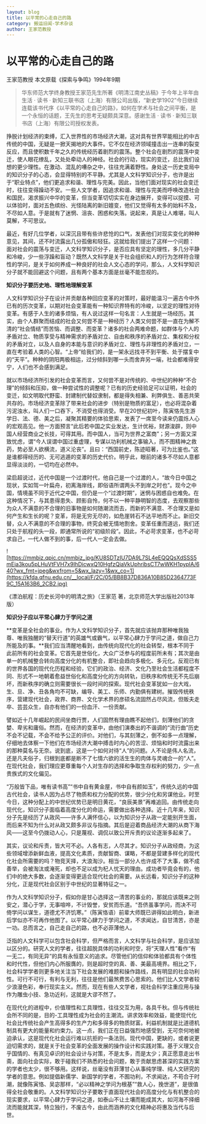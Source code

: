 ```yaml
---
layout: blog
title: 以平常的心走自己的路
category: 搬运旧闻-学术杂谈
author: 王家范教授
---
```


# **以平常的心走自己的路**

王家范教授 本文原载《探索与争鸣》1994年9期

> 华东师范大学终身教授王家范先生所著《明清江南史丛稿》于今年上半年由生活 · 读书 · 新知三联书店（上海）有限公司出版，“新史学1902”今日继续连载该书代序《以平常的心走自己的路》，如何在学术与社会之间平衡，是一个永恒的话题，王先生的思考无疑颇具深意。感谢生活 · 读书 · 新知三联书店（上海）有限公司授权发表。

挣脱计划经济的束缚，汇入世界性的市场经济大潮，这对具有世界罕能相比的中古传统的中国，无疑是一掀天揭地的大事件。它不仅在经济领域撞击出一连串的裂变反应，而且使积数千年之久的传统经历着剧烈的震荡。整个社会在剧烈的震荡中变迁，使人眼花缭乱，又处处牵动人的神经。社会的行动，现实的变迁，总比我们设想的更少理性。在激动、混乱的嘈杂之中，往往充满着野性。身处这一历史变局中的知识分子的心态，会显得特别的不平静。尤其是人文科学知识分子，也许是出于“职业特点”，他们更追求和谐、理性与完美。因此，当他们面对现实的社会变迁时，往往变得躁动不安。一些人文学者，因追求和谐、理性与完美而呼唤改造社会和国民，渴求振兴中华的变革，但当变革切切实实在身边展开，变得可以捉摸、可以体验时，面对五色缤纷、光怪陆离的新旧嬗变，他们又觉得有太多的始料不及，不尽如人意。于是就有了迷惘、沮丧、困惑和失落。说起来，真是让人难堪，叫人莫解，不可思议。

最近，有好几位学者，以深沉且带有些许悲怆的口气，发表他们对现实变化的种种意见，其间，还不时流露出几分孤傲和轻狂。这就给我们提出了这样一个问题： 面对社会的震荡与变迁，人文科学知识分子，是否应具有坚定的理性，多几分平静和冷峻，少一些浮躁和盲动？既然人文科学是关于社会组织和人的行为怎样符合理性的学问，是关于如何养成一种良好的社会人文心态的学问，那么，人文科学知识分子就不能回避这个问题，且有两个基本方面是丝毫不能忽视的。

**知识分子要历史地、理性地理解变革**

人文科学知识分子在设计并贡献各种回应变革的对策时，最好能温习一遍古今中外已有的历次变革，以期对社会变革能有一种知识界特有的冷峻，以坚定的理性对待变革。有感于人生的诸多烦恼，有人说过这样一句名言：人生就是一场经历。其实，由个人群聚而结成的社会又何尝不是一种经历？人类又何尝不是一直在为解不清的“社会情结”而苦恼、而调整、而变革？诸多的社会两难命题，如群体与个人的矛盾对立、物质享受与精神需求的矛盾对立、自由和秩序的矛盾对立、集权和分权的矛盾对立，以及人自身的本能与意识的矛盾对立、理性与非理性的矛盾对立，一直在考验着人类的心智。“上帝”给我们的，是一架永远找寻不到平衡、处于摆复中的“天平”。种种的阴阳两极相运，过分倾斜到哪一头而舍弃另一端，社会都难得安宁，人们也不会感到满足。

就以市场经济所引发的社会变革而言，又何尝不是对传统的、中世纪的种种“不合理”的倾斜和压抑，做一种尝试性的调整呢？已有的历史经验足可以证明，社会的变迁，如文明取代野蛮、封建制代替奴隶制，都是得失相兼、利弊俱生、善恶共荣共存的。市场经济变革除了带来社会的进步（特别是物质的富足），也必将混杂着污泥浊水，叫人们一口吞下，不消受也得消受。早在20世纪初叶，陈寅恪先生游学日、法、德、美之后，凝聚其精要的体验思索，发表了一席至今读来仍震烁人心的宏观高见。他一方面预言“此后若中国之实业发达，生计优裕，财源浚辟，则中国人经营商业之长技，可得其用。而中国人，当可为世界之富商”；另一方面又深致忧虑，谓“今人误谓中国过重虚理，专谋以功利机械之事输入，而不图精神之救药，势必至人欲横流，道义沦丧”。且曰：“西国前史，陈迹昭著，可为比鉴也。”这是谁都得经历的、无可逃遁的变革的历史代价。明乎此，眼前的诸多不尽如人意都显得淡淡的，一切均在必然中。

梁启超说过，近代中国是一个过渡时代，他自己是一个过渡的人，“故今日中国之现状，实如驾一叶扁舟，初离海岸线，即俗语所谓两头不到岸之时也”。现今之中国，情境虽不同于近代之中国，但仍是一个“过渡时期”，迷惘与困惑自也难免。在这种情况下，与其患得患失、顾影自怜，何不以一种平静明智的态度，去观察那些为众人不满意的不合理的旧事物是如何随潮流而去，而新的不满意、不合理又是如何产生和生长的呢？变革，将是无穷无尽的，如危崖转石不达平地而不止。新旧交替，众人不满意的不合理的事物，终究会被无情地割舍。变革任重而道远，我们还只处于航程的头一段，即通常所说的“初级阶段”。因此，不必苛求变革，也不必苛求自己，一代人做不到的事，后一代人一定会去做。

![https://mmbiz.qpic.cn/mmbiz_jpg/KU8SDTzIU7DA9L7SL4eEQQQsXdSSS5mEia3kou5pLHuVtFVH7x9IhDicwxQ10HgfzQiaVkUphribsCT7wWKH1pyplA/640?wx_fmt=jpeg&wxfrom=5&wx_lazy=1&wx_co=1](https://kfda.qfnu.edu.cn/__local/F/2C/05/BB8B37D836A10B85D2364773F9C_15A163B6_2CB2.jpg)

《漂泊航程：历史长河中的明清之旅》（王家范 著，北京师范大学出版社2013年版）

**知识分子应以平常心肆力于学问之道**

**变革是全社会的事业。作为人文科学知识分子，首先就应该抛弃那种唯我独尊、唯我独醒的“替天行道”的英雄气或霸气，以平常心肆力于学问之道，做自己力所能及的事。**我们应当清醒地看到，由传统向现代化的社会转型，根本不同于此前所有的社会变革。它首先是世俗化，大众广泛参与的程度前所未有；其次是由单一的机械整合转向高度分化的有机整合，即社会趋向多极化、多元化。反观已有的世界各国的现代化历程和经验，它们的政治、经济、文化乃至社会生活都程度不同、形式不一地朝着愈益世俗化和高度分化的方向转轨，旧秩序和传统无不先后崩坏，而新秩序的确立则需要很长一段时间的探索。现代社会变革犹如一台大戏，生、旦、净、丑各角均不可缺，编导、美工、乐师、内勤俱有建树。摧毁传统秩序，营建现代社会，政界、商界、文化学术界的彦硕名流固然占尽风流，但贩夫走卒、芸芸众生，自亦有他们的一份血汗、一份贡献。

譬如近十几年崛起的民间坐商行贾，人们固然有理由瞧不起他们，刻薄他们的贪婪、卑劣和庸俗。然而，在经济的变革中，由他们演奏出的不谐调的“流行曲”历史不会不记载，不会不给予公正的评价。对他们，与其刻薄之，倒不如多一点理解，仔细地去体察一下他们在市场经济大潮中搏击时内心的苦涩、烦恼和时时流露出来的那种莫名与无奈。说到底，这是一个如何对待“人”的问题。人不论是伟人名流，还是凡夫俗子，归根到底都是断不了七情六欲的活生生的肉体与灵魂合一的“人”。在现代社会，我们理应更尊重每个人对生存的选择和争取生存权利的努力，少一点贵族式的文化偏见。

“万般皆下品，唯有读书高”“书中自有黄金屋，书中自有颜如玉”，传统久远的中国古代社会，读书人因为占尽了物质和权力分配的优势，很少分化和另谋他业。时至今日，这种分配上的中世纪优势已是明日黄花，“良辰美景”再难追回。由传统走向现代化，知识分子面临着高度分化的命运，需要做出各种选择。近十几年来，知识分子先是经历了从政风——许多人满怀信心，以为知识分子从政一定能别开生面，而后来不知为什么对从政又颇多非议与指摘。其后是迎着商品经济大潮的从商下海风——这至今仍拨动人心，只是蔑视、调侃以致公开斥责的议论逐渐多起来了。

其实，议论和斥责，皆大可不必。人各有志，人尽其才。知识分子从政经商，为这些领域增添新鲜血液，提高文化素质，贡献智商、谋略，不都是营建多样化的现代化社会所需要的吗？物竞天择，大浪淘沙。相当一部分人也许成不了大事，做不成善举，会被淘汰或淹死，却也不足以成为杞人忧天的理由。成功者毕竟会有的，他们中的绝大多数，会逐渐变得更适合现代社会的需要。从长远看，知识分子的这种分化，正是现代社会区别于中世纪的显著特征之一。

作为人文科学知识分子，假如你是甘心选择这一清苦的事业的，那就应该既来之则安之，潜心于学，无事喧哗，不计毁誉，安贫而乐道。“吾侪虽事学问，而决不可倚学问以谋生，道德尤不济饥寒。”（陈寅恪语）前辈大师既已讲得如此明白，新进后学似亦不可再作他图了。以平常心肆力于学问之道，不求闻达，自甘清苦，亦是一功。总而言之，自己走自己的路，也不必菲薄他人。

泛指的人文科学可以包含社会科学，但严格而言，人文科学与社会科学，是应该加以区分的。研究人文的学者，往往超脱具体的功利和时空，将“天理人性”看作“有一无二，有同无异”的具有永恒意义的追求。尽管他们的信仰和体验都具有个体性和时代性，但他们内心所服膺的，则是超时空的真、善、美最高境界。相比之下，社会科学学者则更多地关注当下社会发展的难题和操作路线，具有明显的社会功利性。可行不可行，有利与无利，往往是他们最煞费苦心思索的。他们比人文学者较少浪漫色彩，奉行现实主义。然而，现在有些人文学者，视社会科学注重应用与操作为雕虫小技、急功近利，这就是大谬不然了。

在现代化的进程中，价值理性和工具理性，往往交互为用，各具千秋。但与传统社会所不同的是，目的-工具理性成为社会的主潮流。讲求效率和效益，能使现代化社会比传统社会产生高得多的生产力和多得多的物质财富。利益机制就是比道德机制具有更大的能量和约束力。这一点，我们正在日益强烈地感受到，无可奈何地被迫承认，这是现代化社会运行难以抗拒的一条法则。现代中国，更缺的，或者说更迫切需求的，就是关于社会变革的全面发展的操作设计和实践对策。基于义理又合乎国情的、有真见卓识的社会设计与对策，不是太多，而是太少；真正愿意走出书斋，面向社会实际，敢于碰我们不熟悉的社会问题，敢于贡献思虑甚深的实践方案的学者也太少，很不够用。这样说，丝毫没有菲薄甘心从事纯学理、纯人文研究的学者的意思。例如提倡新儒学、新国学的学者，不囿功利，不求闻达，不苟合于时潮，就像陈寅恪、吴宓那样，“必以精神之学问为根基”“救人心，挽世道”，是很值得全社会敬重的。人文科学知识分子要敢于直面现代社会的高度分化与有机整合的现实要求，以平常心肆力于学问之道，如泰山不让土壤而能成其大，如河海不择细流而能就其深，特立独行，不废古今，由此而涵养的文化精神必将惠及当代与后世。

